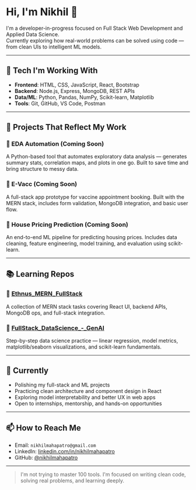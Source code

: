 # Hi, I'm Nikhil 👋

I'm a developer-in-progress focused on Full Stack Web Development and Applied Data Science.  
Currently exploring how real-world problems can be solved using code — from clean UIs to intelligent ML models.

---

## 🚀 Tech I'm Working With

- **Frontend**: HTML, CSS, JavaScript, React, Bootstrap  
- **Backend**: Node.js, Express, MongoDB, REST APIs  
- **Data/ML**: Python, Pandas, NumPy, Scikit-learn, Matplotlib  
- **Tools**: Git, GitHub, VS Code, Postman  

---

## 🔨 Projects That Reflect My Work

### 🔹 EDA Automation (Coming Soon)
A Python-based tool that automates exploratory data analysis — generates summary stats, correlation maps, and plots in one go. Built to save time and bring structure to messy data.

### 🔹 E-Vacc (Coming Soon)
A full-stack app prototype for vaccine appointment booking. Built with the MERN stack, includes form validation, MongoDB integration, and basic user flow.

### 🔹 House Pricing Prediction (Coming Soon)
An end-to-end ML pipeline for predicting housing prices. Includes data cleaning, feature engineering, model training, and evaluation using scikit-learn.

---

## 📚 Learning Repos

### 📁 [Ethnus_MERN_FullStack](https://github.com/nikhilmahapatro/Ethnus_MERN_FullStack)  
A collection of MERN stack tasks covering React UI, backend APIs, MongoDB ops, and full-stack integration.

### 📁 [FullStack_DataScience_-_GenAI](https://github.com/nikhilmahapatro/FullStack_DataScience_-_GenAI)  
Step-by-step data science practice — linear regression, model metrics, matplotlib/seaborn visualizations, and scikit-learn fundamentals.

---

## 🎯 Currently

- Polishing my full-stack and ML projects
- Practicing clean architecture and component design in React
- Exploring model interpretability and better UX in web apps
- Open to internships, mentorship, and hands-on opportunities

---

## 📫 How to Reach Me

- Email: `nikhilmahapatro@gmail.com`  
- LinkedIn: [linkedin.com/in/nikhilmahapatro](https://www.linkedin.com/in/nikhilmahapatro/)  
- GitHub: [@nikhilmahapatro](https://github.com/nikhilmahapatro)

---

> I'm not trying to master 100 tools. I'm focused on writing clean code, solving real problems, and learning deeply.
